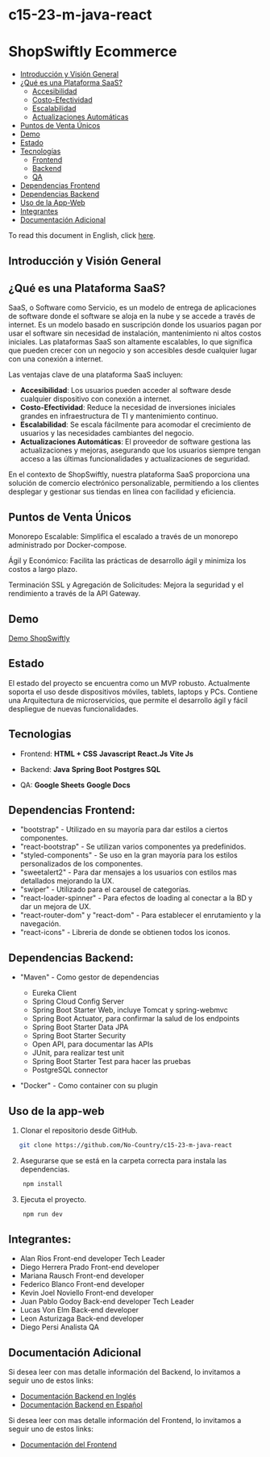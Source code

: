 # c15-23-m-java-react

# ShopSwiftly Ecommerce

- [Introducción y Visión General](#introducción-y-visión-general)
- [¿Qué es una Plataforma SaaS?](#qué-es-una-plataforma-saas)
  - [Accesibilidad](#accesibilidad)
  - [Costo-Efectividad](#costo-efectividad)
  - [Escalabilidad](#escalabilidad)
  - [Actualizaciones Automáticas](#actualizaciones-automáticas)
- [Puntos de Venta Únicos](#puntos-de-venta-únicos)
- [Demo](#demo)
- [Estado](#estado)
- [Tecnologías](#tecnologias)
  - [Frontend](#frontend)
  - [Backend](#backend)
  - [QA](#qa)
- [Dependencias Frontend](#dependencias-frontend)
- [Dependencias Backend](#dependencias-backend)
- [Uso de la App-Web](#uso-de-la-app-web)
- [Integrantes](#integrantes)
- [Documentación Adicional](#documentación-adicional)

To read this document in English, click [here](README.EN.md).

## Introducción y Visión General

## ¿Qué es una Plataforma SaaS?

SaaS, o Software como Servicio, es un modelo de entrega de aplicaciones de software donde el software se aloja en la nube y se accede a través de internet. Es un modelo basado en suscripción donde los usuarios pagan por usar el software sin necesidad de instalación, mantenimiento ni altos costos iniciales. Las plataformas SaaS son altamente escalables, lo que significa que pueden crecer con un negocio y son accesibles desde cualquier lugar con una conexión a internet.

Las ventajas clave de una plataforma SaaS incluyen:

- **Accesibilidad**: Los usuarios pueden acceder al software desde cualquier dispositivo con conexión a internet.
- **Costo-Efectividad**: Reduce la necesidad de inversiones iniciales grandes en infraestructura de TI y mantenimiento continuo.
- **Escalabilidad**: Se escala fácilmente para acomodar el crecimiento de usuarios y las necesidades cambiantes del negocio.
- **Actualizaciones Automáticas**: El proveedor de software gestiona las actualizaciones y mejoras, asegurando que los usuarios siempre tengan acceso a las últimas funcionalidades y actualizaciones de seguridad.

En el contexto de ShopSwiftly, nuestra plataforma SaaS proporciona una solución de comercio electrónico personalizable, permitiendo a los clientes desplegar y gestionar sus tiendas en línea con facilidad y eficiencia.

## Puntos de Venta Únicos

Monorepo Escalable: Simplifica el escalado a través de un monorepo administrado por Docker-compose.

Ágil y Económico: Facilita las prácticas de desarrollo ágil y minimiza los costos a largo plazo.

Terminación SSL y Agregación de Solicitudes: Mejora la seguridad y el rendimiento a través de la API Gateway.

## Demo

[Demo ShopSwiftly](https://c15-23-m-java-react.vercel.app/home)

## Estado

El estado del proyecto se encuentra como un MVP robusto. Actualmente soporta el uso desde dispositivos móviles, tablets, laptops y PCs.
Contiene una Arquitectura de microservicios, que permite el desarrollo ágil y fácil despliegue de nuevas funcionalidades.

## Tecnologias

- Frontend:
  **HTML + CSS**
  **Javascript**
  **React.Js**
  **Vite Js**

- Backend:
  **Java**
  **Spring Boot**
  **Postgres SQL**

- QA:
  **Google Sheets**
  **Google Docs**

## Dependencias Frontend:

- "bootstrap" - Utilizado en su mayoría para dar estilos a ciertos componentes.
- "react-bootstrap" - Se utilizan varios componentes ya predefinidos.
- "styled-components" - Se uso en la gran mayoría para los estilos personalizados de los componentes.
- "sweetalert2" - Para dar mensajes a los usuarios con estilos mas detallados mejorando la UX.
- "swiper" - Utilizado para el carousel de categorías.
- "react-loader-spinner" - Para efectos de loading al conectar a la BD y dar un mejora de UX.
- "react-router-dom" y "react-dom" - Para establecer el enrutamiento y la navegación.
- "react-icons" - Libreria de donde se obtienen todos los iconos.

## Dependencias Backend:

- "Maven" - Como gestor de dependencias

  - Eureka Client
  - Spring Cloud Config Server
  - Spring Boot Starter Web, incluye Tomcat y spring-webmvc
  - Spring Boot Actuator, para confirmar la salud de los endpoints
  - Spring Boot Starter Data JPA
  - Spring Boot Starter Security
  - Open API, para documentar las APIs
  - JUnit, para realizar test unit
  - Spring Boot Starter Test para hacer las pruebas
  - PostgreSQL connector

- "Docker" - Como container con su plugin

## Uso de la app-web

1. Clonar el repositorio desde GitHub.

```bash
   git clone https://github.com/No-Country/c15-23-m-java-react
```

2. Asegurarse que se está en la carpeta correcta para instala las dependencias.

```bash
    npm install
```

3. Ejecuta el proyecto.

```bash
    npm run dev
```

## Integrantes:

- Alan Rios Front-end developer Tech Leader
- Diego Herrera Prado Front-end developer
- Mariana Rausch Front-end developer
- Federico Blanco Front-end developer
- Kevin Joel Noviello Front-end developer
- Juan Pablo Godoy Back-end developer Tech Leader
- Lucas Von Elm Back-end developer
- Leon Asturizaga Back-end developer
- Diego Persi Analista QA

## Documentación Adicional

Si desea leer con mas detalle información del Backend, lo invitamos a seguir uno de estos links:

- [Documentación Backend en Inglés](back/README.EN.BackEnd.md)
- [Documentación Backend en Español](back/README.ESP.BackEnd.md)

Si desea leer con mas detalle información del Frontend, lo invitamos a seguir uno de estos links:

- [Documentación del Frontend](front/README.ESP.FrontEnd.md)
